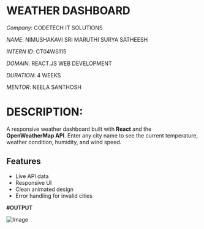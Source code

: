 # WEATHER DASHBOARD

*Company*: CODETECH IT SOLUTIONS

*NAME*: NIMUSHAKAVI SRI MARUTHI SURYA SATHEESH

*INTERN ID*: CT04WS115

*DOMAIN*: REACT.JS WEB DEVELOPMENT

*DURATION*: 4 WEEKS

*MENTOR*: NEELA SANTHOSH

# DESCRIPTION:

A responsive weather dashboard built with **React** and the **OpenWeatherMap API**. Enter any city name to see the current temperature, weather condition, humidity, and wind speed.

##  Features
- Live API data
- Responsive UI
- Clean animated design
- Error handling for invalid cities

**#OUTPUT**

![Image](https://github.com/user-attachments/assets/8cb43fdf-7560-41dc-8f53-b1953b0286b8)
